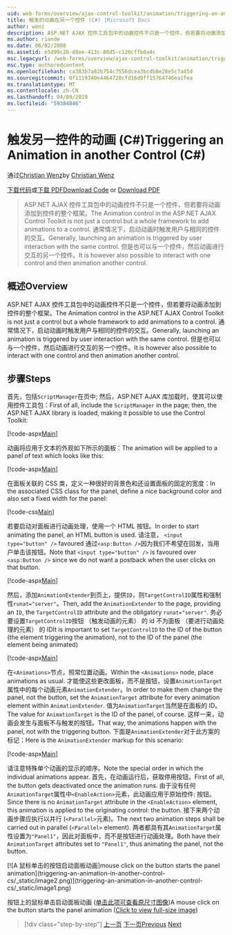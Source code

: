 ```yaml
---
uid: web-forms/overview/ajax-control-toolkit/animation/triggering-an-animation-in-another-control-cs
title: 触发的动画在另一个控件 (C#) |Microsoft Docs
author: wenz
description: ASP.NET AJAX 控件工具包中的动画控件不只是一个控件，但若要将动画添加到控件的整个框架。 通常情况下，启动...
ms.author: riande
ms.date: 06/02/2008
ms.assetid: e5d99c2b-d8ee-413c-80d5-c120cffb0a4c
msc.legacyurl: /web-forms/overview/ajax-control-toolkit/animation/triggering-an-animation-in-another-control-cs
msc.type: authoredcontent
ms.openlocfilehash: ca383b7a82b754c7556dcea3bcdb8e28e5c7a45d
ms.sourcegitcommit: 0f1119340e4464720cfd16d0ff15764746ea1fea
ms.translationtype: MT
ms.contentlocale: zh-CN
ms.lasthandoff: 04/09/2019
ms.locfileid: "59384846"
---
```

# <a name="triggering-an-animation-in-another-control-c"></a><span data-ttu-id="853b0-104">触发另一控件的动画 (C#)</span><span class="sxs-lookup"><span data-stu-id="853b0-104">Triggering an Animation in another Control (C#)</span></span>

<span data-ttu-id="853b0-105">通过[Christian Wenz](https://github.com/wenz)</span><span class="sxs-lookup"><span data-stu-id="853b0-105">by [Christian Wenz](https://github.com/wenz)</span></span>

<span data-ttu-id="853b0-106">[下载代码](http://download.microsoft.com/download/f/9/a/f9a26acd-8df4-4484-8a18-199e4598f411/Animation8.cs.zip)或[下载 PDF](http://download.microsoft.com/download/6/7/1/6718d452-ff89-4d3f-a90e-c74ec2d636a3/animation8CS.pdf)</span><span class="sxs-lookup"><span data-stu-id="853b0-106">[Download Code](http://download.microsoft.com/download/f/9/a/f9a26acd-8df4-4484-8a18-199e4598f411/Animation8.cs.zip) or [Download PDF](http://download.microsoft.com/download/6/7/1/6718d452-ff89-4d3f-a90e-c74ec2d636a3/animation8CS.pdf)</span></span>

> <span data-ttu-id="853b0-107">ASP.NET AJAX 控件工具包中的动画控件不只是一个控件，但若要将动画添加到控件的整个框架。</span><span class="sxs-lookup"><span data-stu-id="853b0-107">The Animation control in the ASP.NET AJAX Control Toolkit is not just a control but a whole framework to add animations to a control.</span></span> <span data-ttu-id="853b0-108">通常情况下，启动动画时触发用户与相同的控件的交互。</span><span class="sxs-lookup"><span data-stu-id="853b0-108">Generally, launching an animation is triggered by user interaction with the same control.</span></span> <span data-ttu-id="853b0-109">但是也可以与一个控件，然后动画进行交互的另一个控件。</span><span class="sxs-lookup"><span data-stu-id="853b0-109">It is however also possible to interact with one control and then animation another control.</span></span>


## <a name="overview"></a><span data-ttu-id="853b0-110">概述</span><span class="sxs-lookup"><span data-stu-id="853b0-110">Overview</span></span>

<span data-ttu-id="853b0-111">ASP.NET AJAX 控件工具包中的动画控件不只是一个控件，但若要将动画添加到控件的整个框架。</span><span class="sxs-lookup"><span data-stu-id="853b0-111">The Animation control in the ASP.NET AJAX Control Toolkit is not just a control but a whole framework to add animations to a control.</span></span> <span data-ttu-id="853b0-112">通常情况下，启动动画时触发用户与相同的控件的交互。</span><span class="sxs-lookup"><span data-stu-id="853b0-112">Generally, launching an animation is triggered by user interaction with the same control.</span></span> <span data-ttu-id="853b0-113">但是也可以与一个控件，然后动画进行交互的另一个控件。</span><span class="sxs-lookup"><span data-stu-id="853b0-113">It is however also possible to interact with one control and then animation another control.</span></span>

## <a name="steps"></a><span data-ttu-id="853b0-114">步骤</span><span class="sxs-lookup"><span data-stu-id="853b0-114">Steps</span></span>

<span data-ttu-id="853b0-115">首先，包括`ScriptManager`在页中; 然后，ASP.NET AJAX 库加载时，使其可以使用控件工具包：</span><span class="sxs-lookup"><span data-stu-id="853b0-115">First of all, include the `ScriptManager` in the page; then, the ASP.NET AJAX library is loaded, making it possible to use the Control Toolkit:</span></span>

[!code-aspx[Main](triggering-an-animation-in-another-control-cs/samples/sample1.aspx)]

<span data-ttu-id="853b0-116">动画将应用于文本的外观如下所示的面板：</span><span class="sxs-lookup"><span data-stu-id="853b0-116">The animation will be applied to a panel of text which looks like this:</span></span>

[!code-aspx[Main](triggering-an-animation-in-another-control-cs/samples/sample2.aspx)]

<span data-ttu-id="853b0-117">在面板关联的 CSS 类，定义一种很好的背景色和还设置面板的固定的宽度：</span><span class="sxs-lookup"><span data-stu-id="853b0-117">In the associated CSS class for the panel, define a nice background color and also set a fixed width for the panel:</span></span>

[!code-css[Main](triggering-an-animation-in-another-control-cs/samples/sample3.css)]

<span data-ttu-id="853b0-118">若要启动对面板进行动画处理，使用一个 HTML 按钮。</span><span class="sxs-lookup"><span data-stu-id="853b0-118">In order to start animating the panel, an HTML button is used.</span></span> <span data-ttu-id="853b0-119">请注意， `<input type="button" />` favoured 通过`<asp:Button />`因为我们不希望在回发，当用户单击该按钮。</span><span class="sxs-lookup"><span data-stu-id="853b0-119">Note that `<input type="button" />` is favoured over `<asp:Button />` since we do not want a postback when the user clicks on that button.</span></span>

[!code-aspx[Main](triggering-an-animation-in-another-control-cs/samples/sample4.aspx)]

<span data-ttu-id="853b0-120">然后，添加`AnimationExtender`到页上，提供`ID`，则`TargetControlID`属性和强制性`runat="server"`。</span><span class="sxs-lookup"><span data-stu-id="853b0-120">Then, add the `AnimationExtender` to the page, providing an `ID`, the `TargetControlID` attribute and the obligatory `runat="server"`.</span></span> <span data-ttu-id="853b0-121">务必要设置`TargetControlID`按钮 （触发动画的元素） 的 id 不为面板 （要进行动画处理的元素） 的 ID</span><span class="sxs-lookup"><span data-stu-id="853b0-121">It is important to set `TargetControlID` to the ID of the button (the element triggering the animation), not to the ID of the panel (the element being animated)</span></span>

[!code-aspx[Main](triggering-an-animation-in-another-control-cs/samples/sample5.aspx)]

<span data-ttu-id="853b0-122">在`<Animations>`节点，照常位置动画。</span><span class="sxs-lookup"><span data-stu-id="853b0-122">Within the `<Animations>` node, place animations as usual.</span></span> <span data-ttu-id="853b0-123">才能使这些更改面板，而不是按钮，设置`AnimationTarget`属性中的每个动画元素`AnimationExtender`。</span><span class="sxs-lookup"><span data-stu-id="853b0-123">In order to make them change the panel, not the button, set the `AnimationTarget` attribute for every animation element within `AnimationExtender`.</span></span> <span data-ttu-id="853b0-124">值为`AnimationTarget`当然是在面板的 ID。</span><span class="sxs-lookup"><span data-stu-id="853b0-124">The value for `AnimationTarget` is the ID of the panel, of course.</span></span> <span data-ttu-id="853b0-125">这样一来，动画会发生与面板不与触发的按钮。</span><span class="sxs-lookup"><span data-stu-id="853b0-125">That way, the animations happen with the panel, not with the triggering button.</span></span> <span data-ttu-id="853b0-126">下面是`AnimationExtender`对于此方案的标记：</span><span class="sxs-lookup"><span data-stu-id="853b0-126">Here is the `AnimationExtender` markup for this scenario:</span></span>

[!code-aspx[Main](triggering-an-animation-in-another-control-cs/samples/sample6.aspx)]

<span data-ttu-id="853b0-127">请注意特殊单个动画的显示的顺序。</span><span class="sxs-lookup"><span data-stu-id="853b0-127">Note the special order in which the individual animations appear.</span></span> <span data-ttu-id="853b0-128">首先，在动画运行后，获取停用按钮。</span><span class="sxs-lookup"><span data-stu-id="853b0-128">First of all, the button gets deactivated once the animation runs.</span></span> <span data-ttu-id="853b0-129">由于没有任何`AnimationTarget`属性中`<EnableAction>`元素，此动画应用于原始控件: 按钮。</span><span class="sxs-lookup"><span data-stu-id="853b0-129">Since there is no `AnimationTarget` attribute in the `<EnableAction>` element, this animation is applied to the originating control: the button.</span></span> <span data-ttu-id="853b0-130">接下来两个动画步骤应执行以并行 (`<Parallel>`元素)。</span><span class="sxs-lookup"><span data-stu-id="853b0-130">The next two animation steps shall be carried out in parallel (`<Parallel>` element).</span></span> <span data-ttu-id="853b0-131">两者都具有其`AnimationTarget`属性设置为`"Panel1"`，因此对面板中，而不是按钮进行动画处理。</span><span class="sxs-lookup"><span data-stu-id="853b0-131">Both have their `AnimationTarget` attributes set to `"Panel1"`, thus animating the panel, not the button.</span></span>


[![A <span data-ttu-id="853b0-132">鼠标单击的按钮启动面板动画]</span><span class="sxs-lookup"><span data-stu-id="853b0-132">mouse click on the button starts the panel animation]</span></span>(triggering-an-animation-in-another-control-cs/_static/image2.png)](triggering-an-animation-in-another-control-cs/_static/image1.png)

<span data-ttu-id="853b0-133">按钮上的鼠标单击启动面板动画 ([单击此项可查看原尺寸图像](triggering-an-animation-in-another-control-cs/_static/image3.png))</span><span class="sxs-lookup"><span data-stu-id="853b0-133">A mouse click on the button starts the panel animation ([Click to view full-size image](triggering-an-animation-in-another-control-cs/_static/image3.png))</span></span>

> [!div class="step-by-step"]
> <span data-ttu-id="853b0-134">[上一页](disabling-actions-during-animation-cs.md)
> [下一页](modifying-animations-from-the-server-side-cs.md)</span><span class="sxs-lookup"><span data-stu-id="853b0-134">[Previous](disabling-actions-during-animation-cs.md)
[Next](modifying-animations-from-the-server-side-cs.md)</span></span>
